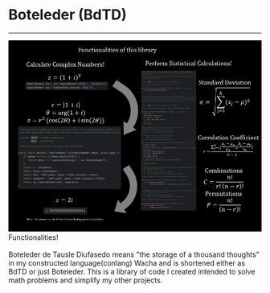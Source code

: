 # Boteleder (BdTD)
___
![](https://github.com/bowenleng/Boteleder/blob/master/screenimage.png)Functionalities!
<br>
<br>
Boteleder de Tausle Diufasedo means "the storage of a thousand thoughts" in my constructed language(conlang)
Wacha and is shortened either as BdTD or just Boteleder. This is a library of code
I created intended to solve math problems and simplify my other projects.
